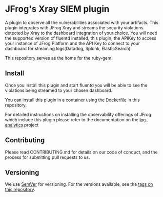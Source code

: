 # JFrog's Xray SIEM plugin

A plugin to observe all the vulnerabilities associated with your artifacts. This plugin integrates with JFrog Xray and streams the security violations detected by Xray to the dashboard integration of your choice. You will need the supported version of fluentd installed, this plugin, the APIKey to access your instance of JFrog Platform and the API Key to connect to your dashboard for streaming logs(Datadog, Splunk, ElasticSearch)

This repository serves as the home for the ruby-gem.

## Install

Once you install this plugin and start fluentd you will be able to see the violations being streamed to your chosen dashboard.

You can install this plugin in a container using the [Dockerfile](Dockerfile) in this repository.

For detailed instructions on installing the observability offerings of JFrog which include this plugin please refer to the documentation
on the [log-analytics](https://github.com/jfrog/log-analytics) project

## Contributing
Please read CONTRIBUTING.md for details on our code of conduct, and the process for submitting pull requests to us.
## Versioning
We use [SemVer](http://semver.org/) for versioning. For the versions available, see the [tags on this repository](https://github.com/your/project/tags).
